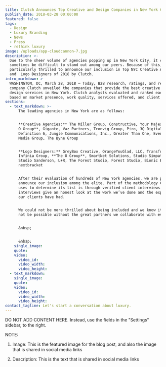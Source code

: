 ```yaml
---
title: Clutch Announces Top Creative and Design Companies in New York City for 2018
publish_date: 2018-03-28 00:00:00
featured: false
tags:
  - Design
  - Luxury Branding
  - News
  - Press
  - rethink luxury
image: /uploads/app-cloudcannon-7.jpg
description: >-
  Due to the sheer volume of agencies popping up in New York City, it can
  sometimes be difficult to stand out among our peers. Because of this, we are
  particularly thrilled to announce our inclusion in Top NYC Creative Agencies
  and  Logo Designers of 2018 by Clutch.
intro_markdown: >-
  WASHINGTON, DC, March 28, 2018 – Today, B2B research, ratings, and reviews
  company Clutch unveiled the companies that provide the best creative and
  design services in New York. Clutch analysts evaluated and ranked each company
  based on market presence, work quality, services offered, and client feedback.
sections:
  - text_markdown: >-
      The leading agencies in New York are as follows:


      **Creative Agencies:** The Miller Group, Constructive, Your Majesty, **The
      O Group**, Gigante, Vaz Partners, Tronvig Group, Piro, 3Q Digital,
      Definition 6, Jungle Communications, Inc., Greater Than One, Eventige
      Media Group, The Byne Group


      **Logo Designers:** GreyBox Creative, OrangeYouGlad, LLC, Transfuture,
      Infinia Group, **The O Group**, SmartNet Solutions, Studio Simpatico,
      Studio Sanderson, L+R, The Forest Studio, Forest Studio, Bionic Egg,
      nextbracket


      After their evaluation of hundreds of New York agencies, we are proud to
      announce our inclusion among the elite. Part of the methodology Clutch
      uses to determine its list is through verified client interviews. These
      interviews give an honest look at the work we’ve done and the experience
      our clients have had.


      We could not be more thrilled about being included and we know it would
      not be possible without the great partners we collaborate with everyday.


      &nbsp;


      &nbsp;
    single_image:
    quote:
    video:
      video_id:
      video_width:
      video_height:
  - text_markdown:
    single_image:
    quote:
    video:
      video_id:
      video_width:
      video_height:
contact_tagline: Let's start a conversation about luxury.
---
```


DO NOT ADD CONTENT HERE. Instead, use the fields in the "Settings" sidebar, to the right.

NOTE:

1. Image: This is the featured image for the blog post, and also the image that is shared in social media links

2. Description: This is the text that is shared in social media links
